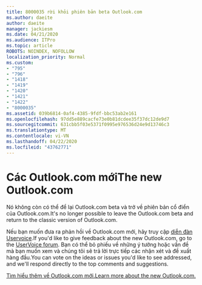 ```yaml
---
title: 8000035 rời khỏi phiên bản beta Outlook.com
ms.author: daeite
author: daeite
manager: jackiesm
ms.date: 04/21/2020
ms.audience: ITPro
ms.topic: article
ROBOTS: NOINDEX, NOFOLLOW
localization_priority: Normal
ms.custom:
- "795"
- "796"
- "1418"
- "1419"
- "1420"
- "1421"
- "1422"
- "8000035"
ms.assetid: 039b6814-0af4-4385-9fdf-bbc53ab2e161
ms.openlocfilehash: 97dd5e889cacfe73e0b81dcdee35f37dc12de9d7
ms.sourcegitcommit: 631cbb5f03e5371f0995e976536d24e9d13746c3
ms.translationtype: MT
ms.contentlocale: vi-VN
ms.lasthandoff: 04/22/2020
ms.locfileid: "43762771"
---
```

# <a name="the-new-outlookcom"></a><span data-ttu-id="4c879-102">Các Outlook.com mới</span><span class="sxs-lookup"><span data-stu-id="4c879-102">The new Outlook.com</span></span>

<span data-ttu-id="4c879-103">Nó không còn có thể để lại Outlook.com beta và trở về phiên bản cổ điển của Outlook.com.</span><span class="sxs-lookup"><span data-stu-id="4c879-103">It's no longer possible to leave the Outlook.com beta and return to the classic version of Outlook.com.</span></span>
  
<span data-ttu-id="4c879-104">Nếu bạn muốn đưa ra phản hồi về Outlook.com mới, hãy truy cập [diễn đàn Uservoice](https://go.microsoft.com/fwlink/p/?linkid=851599).</span><span class="sxs-lookup"><span data-stu-id="4c879-104">If you'd like to give feedback about the new Outlook.com, go to the [UserVoice forum](https://go.microsoft.com/fwlink/p/?linkid=851599).</span></span> <span data-ttu-id="4c879-105">Bạn có thể bỏ phiếu về những ý tưởng hoặc vấn đề mà bạn muốn xem và chúng tôi sẽ trả lời trực tiếp các nhận xét và đề xuất hàng đầu.</span><span class="sxs-lookup"><span data-stu-id="4c879-105">You can vote on the ideas or issues you'd like to see addressed, and we'll respond directly to the top comments and suggestions.</span></span>
  
[<span data-ttu-id="4c879-106">Tìm hiểu thêm về Outlook.com mới.</span><span class="sxs-lookup"><span data-stu-id="4c879-106">Learn more about the new Outlook.com.</span></span>](https://go.microsoft.com/fwlink/p/?linkid=874356)
  